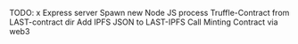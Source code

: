 TODO:
x Express server
Spawn new Node JS process
Truffle-Contract from LAST-contract dir
Add IPFS JSON to LAST-IPFS
Call Minting Contract via web3